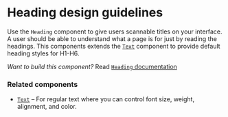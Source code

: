 # Heading design guidelines
Use the `Heading` component to give users scannable titles on your interface. A user should be able to understand what a page is for just by reading the headings. This components extends the [`Text`](https://consensys.github.io/rimble-ui/?path=/story/text--default) component to provide default heading styles for H1-H6.

_Want to build this component?_ Read [`Heading` documentation](https://github.com/ConsenSys/rimble-ui/blob/rc-button-docs/example/src/stories/Heading/README.md)

<!-- STORY -->

### Related components
- [`Text`](./story/text--documentation) – For regular text where you can control font size, weight, alignment, and color.
